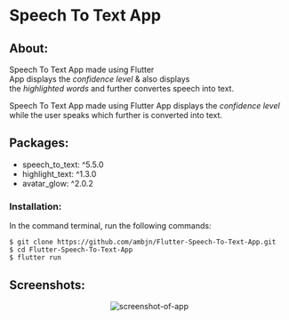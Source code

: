 # Speech To Text App

## About:

Speech To Text App made using Flutter <br>
App displays the <i> confidence level </i> & also displays <br>
the <i> highlighted words </i> and further convertes speech into text.

Speech To Text App made using Flutter
App displays the <i> confidence level </i> while the user speaks which further is converted into text.

## Packages:

<ul>
<li> speech_to_text: ^5.5.0</li>
<li> highlight_text: ^1.3.0</li>
<li> avatar_glow: ^2.0.2</li>
</ul>

### Installation:

In the command terminal, run the following commands:

    $ git clone https://github.com/ambjn/Flutter-Speech-To-Text-App.git
    $ cd Flutter-Speech-To-Text-App
    $ flutter run

## Screenshots:

<center> <img src = screenshot/1.png alt='screenshot-of-app'> </center>
